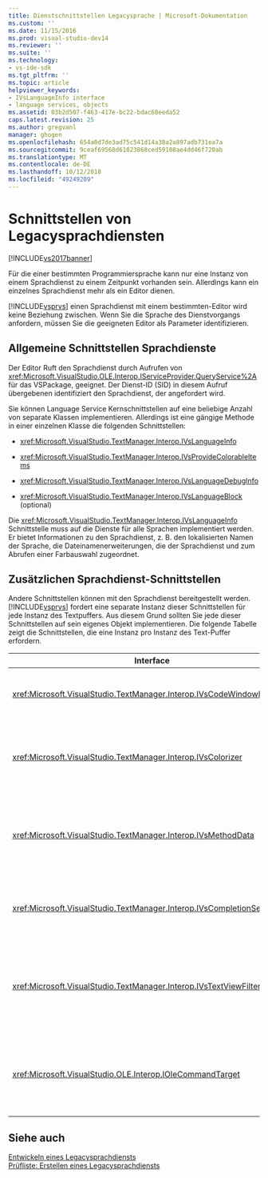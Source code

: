 ```yaml
---
title: Dienstschnittstellen Legacysprache | Microsoft-Dokumentation
ms.custom: ''
ms.date: 11/15/2016
ms.prod: visual-studio-dev14
ms.reviewer: ''
ms.suite: ''
ms.technology:
- vs-ide-sdk
ms.tgt_pltfrm: ''
ms.topic: article
helpviewer_keywords:
- IVsLanguageInfo interface
- language services, objects
ms.assetid: 03b2d507-f463-417e-bc22-bdac68eeda52
caps.latest.revision: 25
ms.author: gregvanl
manager: ghogen
ms.openlocfilehash: 654a0d7de3ad75c541d14a38a2a897adb731ea7a
ms.sourcegitcommit: 9ceaf69568d61023868ced59108ae4dd46f720ab
ms.translationtype: MT
ms.contentlocale: de-DE
ms.lasthandoff: 10/12/2018
ms.locfileid: "49249209"
---
```

# <a name="legacy-language-service-interfaces"></a>Schnittstellen von Legacysprachdiensten
[!INCLUDE[vs2017banner](../../includes/vs2017banner.md)]

Für die einer bestimmten Programmiersprache kann nur eine Instanz von einem Sprachdienst zu einem Zeitpunkt vorhanden sein. Allerdings kann ein einzelnes Sprachdienst mehr als ein Editor dienen.  
  
 [!INCLUDE[vsprvs](../../includes/vsprvs-md.md)] einen Sprachdienst mit einem bestimmten-Editor wird keine Beziehung zwischen. Wenn Sie die Sprache des Dienstvorgangs anfordern, müssen Sie die geeigneten Editor als Parameter identifizieren.  
  
## <a name="common-interfaces-associated-with-language-services"></a>Allgemeine Schnittstellen Sprachdienste  
 Der Editor Ruft den Sprachdienst durch Aufrufen von <xref:Microsoft.VisualStudio.OLE.Interop.IServiceProvider.QueryService%2A> für das VSPackage, geeignet. Der Dienst-ID (SID) in diesem Aufruf übergebenen identifiziert den Sprachdienst, der angefordert wird.  
  
 Sie können Language Service Kernschnittstellen auf eine beliebige Anzahl von separate Klassen implementieren. Allerdings ist eine gängige Methode in einer einzelnen Klasse die folgenden Schnittstellen:  
  
-   <xref:Microsoft.VisualStudio.TextManager.Interop.IVsLanguageInfo>  
  
-   <xref:Microsoft.VisualStudio.TextManager.Interop.IVsProvideColorableItems>  
  
-   <xref:Microsoft.VisualStudio.TextManager.Interop.IVsLanguageDebugInfo>  
  
-   <xref:Microsoft.VisualStudio.TextManager.Interop.IVsLanguageBlock> (optional)  
  
 Die <xref:Microsoft.VisualStudio.TextManager.Interop.IVsLanguageInfo> Schnittstelle muss auf die Dienste für alle Sprachen implementiert werden. Er bietet Informationen zu den Sprachdienst, z. B. den lokalisierten Namen der Sprache, die Dateinamenerweiterungen, die der Sprachdienst und zum Abrufen einer Farbauswahl zugeordnet.  
  
## <a name="additional-language-service-interfaces"></a>Zusätzlichen Sprachdienst-Schnittstellen  
 Andere Schnittstellen können mit den Sprachdienst bereitgestellt werden. [!INCLUDE[vsprvs](../../includes/vsprvs-md.md)] fordert eine separate Instanz dieser Schnittstellen für jede Instanz des Textpuffers. Aus diesem Grund sollten Sie jede dieser Schnittstellen auf sein eigenes Objekt implementieren. Die folgende Tabelle zeigt die Schnittstellen, die eine Instanz pro Instanz des Text-Puffer erfordern.  
  
|Interface|Beschreibung|  
|---------------|-----------------|  
|<xref:Microsoft.VisualStudio.TextManager.Interop.IVsCodeWindowManager>|Verwaltet die Zusatzelemente des Code-Fenster, z. B. die Dropdownleiste an. Sie können diese Schnittstelle abrufen, indem Sie mit der <xref:Microsoft.VisualStudio.TextManager.Interop.IVsLanguageInfo.GetCodeWindowManager%2A> Methode. Es gibt ein <xref:Microsoft.VisualStudio.TextManager.Interop.IVsCodeWindowManager> pro Code-Fenster.|  
|<xref:Microsoft.VisualStudio.TextManager.Interop.IVsColorizer>|Farbliche Darstellung Programmiersprachen-Schlüsselwörter und Trennzeichen. Sie können diese Schnittstelle abrufen, indem Sie mit der <xref:Microsoft.VisualStudio.TextManager.Interop.IVsLanguageInfo.GetColorizer%2A> Methode. <xref:Microsoft.VisualStudio.TextManager.Interop.IVsColorizer> wird zum Zeitpunkt der Paint aufgerufen werden. Vermeiden Sie rechenintensive Aufgaben in <xref:Microsoft.VisualStudio.TextManager.Interop.IVsColorizer> oder konnte die Leistung beeinträchtigt werden.|  
|<xref:Microsoft.VisualStudio.TextManager.Interop.IVsMethodData>|Stellt Parameter IntelliSense-QuickInfo bereit. Wenn der Sprachdienst erkennt ein Zeichen, der angibt, Methodendaten muss angezeigt werden, z. B. eine öffnende Klammer ruft er die <xref:Microsoft.VisualStudio.TextManager.Interop.IVsMethodTipWindow.SetMethodData%2A> -Methode benachrichtigt den Text anzuzeigen, die der Sprachdienst ist für die Anzeige einer Parameter-QuickInfo bereit. Die Textansicht klicken Sie dann einen Rückruf in den Sprachdienst, indem Sie mithilfe der Methoden der der <xref:Microsoft.VisualStudio.TextManager.Interop.IVsMethodData> -Schnittstelle zum Abrufen der erforderlichen Informationen für die Anzeige der QuickInfo.|  
|<xref:Microsoft.VisualStudio.TextManager.Interop.IVsCompletionSet>|Stellt IntelliSense-Anweisungsvervollständigung bereit. Wenn der Sprachdienst bereit, um eine Vervollständigungsliste anzuzeigen ist, ruft er die <xref:Microsoft.VisualStudio.TextManager.Interop.IVsTextView.UpdateCompletionStatus%2A> Methode in der Textansicht. Die Textansicht klicken Sie dann einen Rückruf in den Sprachdienst, indem Sie mit den Methoden der <xref:Microsoft.VisualStudio.TextManager.Interop.IVsCompletionSet> Objekt.|  
|<xref:Microsoft.VisualStudio.TextManager.Interop.IVsTextViewFilter>|Ermöglicht die Änderung von der Textansicht, die den Befehlshandler verwenden. Die Klasse, in dem Sie implementieren, die <xref:Microsoft.VisualStudio.TextManager.Interop.IVsTextViewFilter> Schnittstelle muss auch implementieren die <xref:Microsoft.VisualStudio.OLE.Interop.IOleCommandTarget> Schnittstelle. Ruft die Textansicht ab, der <xref:Microsoft.VisualStudio.TextManager.Interop.IVsTextViewFilter> Objekt durch Abfragen der <xref:Microsoft.VisualStudio.OLE.Interop.IOleCommandTarget> -Objekt, das übergebene ist die <xref:Microsoft.VisualStudio.TextManager.Interop.IVsTextView.AddCommandFilter%2A> Methode. Ein SqlEndAltersStep vorhanden sein <xref:Microsoft.VisualStudio.TextManager.Interop.IVsTextViewFilter> Objekt für jede Ansicht.|  
|<xref:Microsoft.VisualStudio.OLE.Interop.IOleCommandTarget>|Fängt Befehle, dass der Benutzer in das Codefenster Typen ab. Überwachen Sie die Ausgabe Ihrer <xref:Microsoft.VisualStudio.OLE.Interop.IOleCommandTarget> Implementierung zum Bereitstellen von Informationen über den Abschluss der benutzerdefinierten und Anzeigen von Änderungen<br /><br /> Übergeben Ihrer <xref:Microsoft.VisualStudio.OLE.Interop.IOleCommandTarget> Objekt, das die Textansicht, Aufruf <xref:Microsoft.VisualStudio.TextManager.Interop.IVsTextView.AddCommandFilter%2A>.|  
  
## <a name="see-also"></a>Siehe auch  
 [Entwickeln eines Legacysprachdiensts](../../extensibility/internals/developing-a-legacy-language-service.md)   
 [Prüfliste: Erstellen eines Legacysprachdiensts](../../extensibility/internals/checklist-creating-a-legacy-language-service.md)

